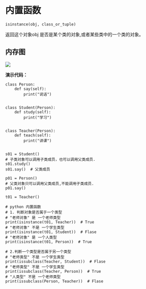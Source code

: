 # 内置函数

`isinstance(obj, class_or_tuple)`

返回这个对象obj 是否是某个类的对象,或者某些类中的一个类的对象。

## 内存图

![](http://www.python87.com/uploads/allimg/200104/1_2339244251.jpg)

**演示代码：**

```
class Person:
    def say(self):
        print("说话")


class Student(Person):
    def study(self):
        print("学习")


class Teacher(Person):
    def teach(self):
        print("讲课")


s01 = Student()
# 子类对象可以调用子类成员，也可以调用父类成员.
s01.study()
s01.say()  # 父类成员

p01 = Person()
# 父类对象只可以调用父类成员,不能调用子类成员.
p01.say()

t01 = Teacher()

# python 内置函数
# 1. 判断对象是否属于一个类型
# "老师对象" 是 一个老师类型
print(isinstance(t01, Teacher))  # True
# "老师对象" 不是 一个学生类型
print(isinstance(t01, Student))  # Flase
# "老师对象" 是 一个人类型
print(isinstance(t01, Person))  # True

# 2.判断一个类型是否属于另一个类型
# "老师类型" 不是 一个学生类型
print(issubclass(Teacher, Student))  # Flase
# "老师类型" 不是 一个学生类型
print(issubclass(Teacher, Person))  # True
# "人类型" 不是 一个老师类型
print(issubclass(Person, Teacher))  # Flase
```
